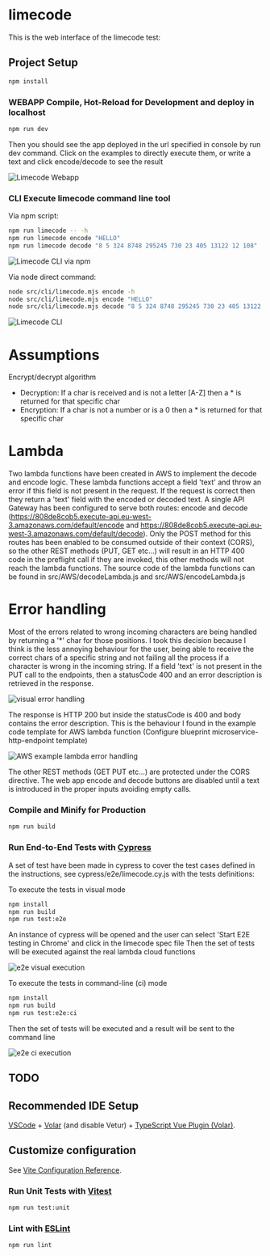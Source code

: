# limecode
This is the web interface of the limecode test:

## Project Setup

```sh
npm install
```

### WEBAPP Compile, Hot-Reload for Development and deploy in localhost

```sh
npm run dev
```
Then you should see the app deployed in the url specified in console by run dev command. Click on the examples to directly execute them, or write a text and click encode/decode to see the result

![Limecode Webapp](/screenshots/webapp.png)



### CLI Execute limecode command line tool
Via npm script:

```sh
npm run limecode -- -h
npm run limecode encode "HELLO"
npm run limecode decode "8 5 324 8748 295245 730 23 405 13122 12 108"
```

![Limecode CLI via npm](/screenshots/limecode_cli2.png)


Via node direct command:

```sh
node src/cli/limecode.mjs encode -h
node src/cli/limecode.mjs encode "HELLO" 
node src/cli/limecode.mjs decode "8 5 324 8748 295245 730 23 405 13122 12 108"
```

![Limecode CLI](/screenshots/limecode_cli.png)


# Assumptions

Encrypt/decrypt algorithm
* Decryption: If a char is received and is not a letter [A-Z] then a * is returned for that specific char
* Encryption: If a char is not a number or is a 0 then a * is returned for that specific char


# Lambda

Two lambda functions have been created in AWS to implement the decode and encode logic. These lambda functions accept a field 'text' and throw an error if this field is not present in the request. If the request is correct then they return a 'text' field with the encoded or decoded text.
A single API Gateway has been configured to serve both routes: encode and decode (https://808de8cob5.execute-api.eu-west-3.amazonaws.com/default/encode and https://808de8cob5.execute-api.eu-west-3.amazonaws.com/default/decode).
Only the POST method for this routes has been enabled to be consumed outside of their context (CORS), so the other REST methods (PUT, GET etc...) will result in an HTTP 400 code in the preflight call if they are invoked, this other methods will not reach the lambda functions.
The source code of the lambda functions can be found in src/AWS/decodeLambda.js and src/AWS/encodeLambda.js

# Error handling

Most of the errors related to wrong incoming characters are being handled by returning a '*' char for those positions. I took this decision because I think is the less annoying behaviour for the user, being able to receive the correct chars of a specific string and not failing all the process if a character is wrong in the incoming string.
If a field 'text' is not present in the PUT call to the endpoints, then a statusCode 400 and an error description is retrieved in the response.

![visual error handling](/screenshots/errorHandling.png)

The response is HTTP 200 but inside the statusCode is 400 and body contains the error description. This is the behaviour I found in the example code template for AWS lambda function (Configure blueprint microservice-http-endpoint template)

![AWS example lambda error handling](/screenshots/errorHandling2.png)


The other REST methods (GET PUT etc...) are protected under the CORS directive.
The web app encode and decode buttons are disabled until a text is introduced in the proper inputs avoiding empty calls.


### Compile and Minify for Production

```sh
npm run build
```

### Run End-to-End Tests with [Cypress](https://www.cypress.io/)

A set of test have been made in cypress to cover the test cases defined in the instructions, see cypress/e2e/limecode.cy.js with the tests definitions:

To execute the tests in visual mode
```sh
npm install
npm run build
npm run test:e2e
```
An instance of cypress will be opened and the user can select 'Start E2E testing in Chrome' and click in the limecode spec file
Then the set of tests will be executed against the real lambda cloud functions

![e2e visual execution](/screenshots/e2etests.png)

To execute the tests in command-line (ci) mode
```sh
npm install
npm run build
npm run test:e2e:ci
```

Then the set of tests will be executed and a result will be sent to the command line

![e2e ci execution](/screenshots/e2etests_ci.png)


## TODO


## Recommended IDE Setup

[VSCode](https://code.visualstudio.com/) + [Volar](https://marketplace.visualstudio.com/items?itemName=Vue.volar) (and disable Vetur) + [TypeScript Vue Plugin (Volar)](https://marketplace.visualstudio.com/items?itemName=Vue.vscode-typescript-vue-plugin).

## Customize configuration

See [Vite Configuration Reference](https://vitejs.dev/config/).



### Run Unit Tests with [Vitest](https://vitest.dev/)

```sh
npm run test:unit
```


### Lint with [ESLint](https://eslint.org/)

```sh
npm run lint
```
